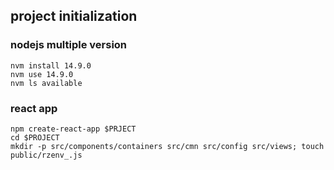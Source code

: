 ## project initialization

### nodejs multiple version
  
~~~~
nvm install 14.9.0 
nvm use 14.9.0 
nvm ls available
~~~~

### react app
~~~~
npm create-react-app $PRJECT
cd $PROJECT
mkdir -p src/components/containers src/cmn src/config src/views; touch public/rzenv_.js
~~~~


